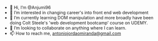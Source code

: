 - 👋 Hi, I’m @Anjumi96
- 👀 I’m interested in changing career's into front end web development
- 🌱 I’m currently learning DOM manipulation and more broadly have been doing Colt Steele's 'web development bootcamp' course on UDEMY.
- 💞️ I’m looking to collaborate on anything where I can learn.
- 📫 How to reach me, antoniojordaomiranda@gmail.com 

<!---
Anjumi96/Anjumi96 is a ✨ special ✨ repository because its `README.md` (this file) appears on your GitHub profile.
You can click the Preview link to take a look at your changes.
--->
